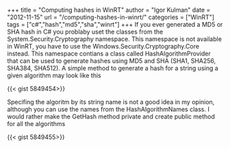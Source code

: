 +++
title = "Computing hashes in WinRT"
author = "Igor Kulman"
date = "2012-11-15"
url = "/computing-hashes-in-winrt/"
categories = ["WinRT"]
tags = ["c#","hash","md5","sha","winrt"]
+++
If you ever generated a MD5 or SHA hash in C# you problaby uset the classes from the System.Security.Cryptography namespace. This namespace is not available in WinRT, you have to use the Windows.Security.Cryptography.Core instead. This namespace contians a class called HashAlgorithmProvider that can be used to generate hashes using MD5 and SHA (SHA1, SHA256, SHA384, SHA512). A simple method to generate a hash for a string using a given algorithm may look like this

{{< gist 5849454>}}

<!--more-->

Specifing the algoritm by its string name is not a good idea in my opinion, although you can use the names from the HashAlgorithmNames class. I would rather make the GetHash method private and create public method for all the algorithms

{{< gist 5849455>}}
